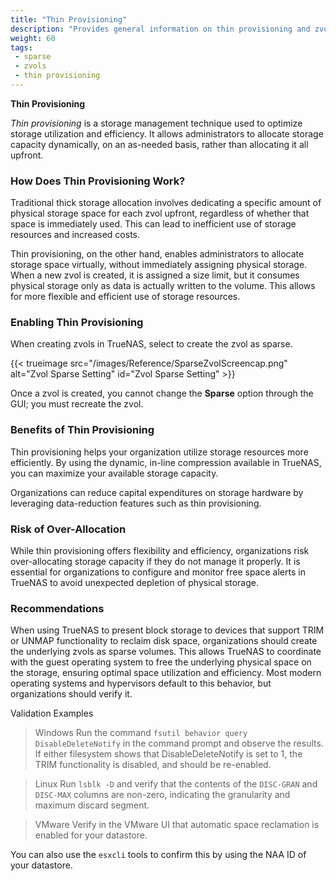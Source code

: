 ```yaml
---
title: "Thin Provisioning"
description: "Provides general information on thin provisioning and zvol creation, their uses cases and implementation in TrueNAS."
weight: 60
tags:
 - sparse
 - zvols
 - thin provisioning
---
```


**Thin Provisioning**

_Thin provisioning_ is a storage management technique used to optimize storage utilization and efficiency. It allows administrators to allocate storage capacity dynamically, on an as-needed basis, rather than allocating it all upfront.

### How Does Thin Provisioning Work?

Traditional thick storage allocation involves dedicating a specific amount of physical storage space for each zvol upfront, regardless of whether that space is immediately used. This can lead to inefficient use of storage resources and increased costs.

Thin provisioning, on the other hand, enables administrators to allocate storage space virtually, without immediately assigning physical storage. When a new zvol is created, it is assigned a size limit, but it consumes physical storage only as data is actually written to the volume. This allows for more flexible and efficient use of storage resources.

### Enabling Thin Provisioning

When creating zvols in TrueNAS, select to create the zvol as sparse.

{{< trueimage src="/images/Reference/SparseZvolScreencap.png" alt="Zvol Sparse Setting" id="Zvol Sparse Setting" >}}

Once a zvol is created, you cannot change the **Sparse** option through the GUI; you must recreate the zvol.

### Benefits of Thin Provisioning

Thin provisioning helps your organization utilize storage resources more efficiently. By using the dynamic, in-line compression available in TrueNAS, you can maximize your available storage capacity.

Organizations can reduce capital expenditures on storage hardware by leveraging data-reduction features such as thin provisioning.

### Risk of Over-Allocation

While thin provisioning offers flexibility and efficiency, organizations risk over-allocating storage capacity if they do not manage it properly. It is essential for organizations to configure and monitor free space alerts in TrueNAS to avoid unexpected depletion of physical storage.

### Recommendations

When using TrueNAS to present block storage to devices that support TRIM or UNMAP functionality to reclaim disk space, organizations should create the underlying zvols as sparse volumes. This allows TrueNAS to coordinate with the guest operating system to free the underlying physical space on the storage, ensuring optimal space utilization and efficiency. Most modern operating systems and hypervisors default to this behavior, but organizations should verify it.

Validation Examples

> Windows
Run the command `fsutil behavior query DisableDeleteNotify` in the command prompt and observe the results. If either filesystem shows that DisableDeleteNotify is set to 1, the TRIM functionality is disabled, and should be re-enabled.

> Linux
Run `lsblk -D` and verify that the contents of the `DISC-GRAN` and `DISC-MAX` columns are non-zero, indicating the granularity and maximum discard segment.

> VMware
Verify in the VMware UI that automatic space reclamation is enabled for your datastore.

You can also use the `esxcli` tools to confirm this by using the NAA ID of your datastore.